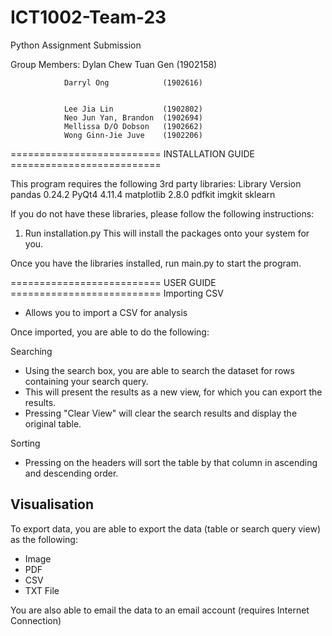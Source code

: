 # ICT1002-Team-23

Python Assignment Submission


Group Members:  Dylan Chew Tuan Gen   (1902158)


                Darryl Ong            (1902616)
                
                
                Lee Jia Lin           (1902802)
                Neo Jun Yan, Brandon  (1902694)
                Mellissa D/O Dobson   (1902662)
                Wong Ginn-Jie Juve    (1902206)
                
========================== INSTALLATION GUIDE ==========================

This program requires the following 3rd party libraries:
Library       Version
pandas        0.24.2
PyQt4         4.11.4
matplotlib    2.8.0
pdfkit
imgkit
sklearn

If you do not have these libraries, please follow the following instructions:
1. Run installation.py
  This will install the packages onto your system for you.
  

Once you have the libraries installed, run main.py to start the program.


========================== USER GUIDE ==========================
Importing CSV
- Allows you to import a CSV for analysis

Once imported, you are able to do the following:

Searching
- Using the search box, you are able to search the dataset for rows containing your search query.
- This will present the results as a new view, for which you can export the results.
- Pressing "Clear View" will clear the search results and display the original table.

Sorting
- Pressing on the headers will sort the table by that column in ascending and descending order.

Visualisation
- 



To export data, you are able to export the data (table or search query view) as the following:

- Image
- PDF
- CSV
- TXT File

You are also able to email the data to an email account (requires Internet Connection)

